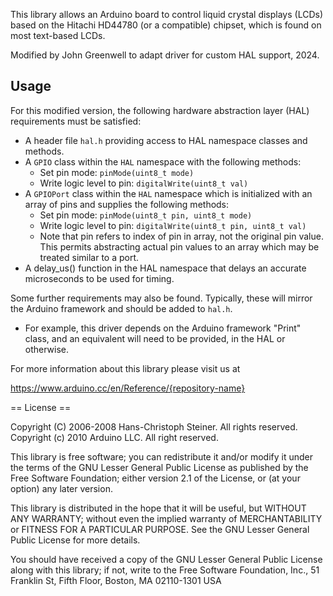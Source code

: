 This library allows an Arduino board to control liquid crystal displays (LCDs) based on the Hitachi HD44780 (or a compatible) chipset, which is found on most text-based LCDs.

Modified by John Greenwell to adapt driver for custom HAL support, 2024.

## Usage

For this modified version, the following hardware abstraction layer (HAL) requirements must be satisfied:

* A header file `hal.h` providing access to HAL namespace classes and methods.
* A `GPIO` class within the `HAL` namespace with the following methods:
  - Set pin mode: `pinMode(uint8_t mode)`
  - Write logic level to pin: `digitalWrite(uint8_t val)`
* A `GPIOPort` class within the `HAL` namespace which is initialized with an array of pins and supplies the following methods:
  - Set pin mode: `pinMode(uint8_t pin, uint8_t mode)`
  - Write logic level to pin: `digitalWrite(uint8_t pin, uint8_t val)`
  - Note that pin refers to index of pin in array, not the original pin value. This permits abstracting actual pin values to an array which may be treated similar to a port.
* A delay_us() function in the HAL namespace that delays an accurate microseconds to be used for timing.

Some further requirements may also be found. Typically, these will mirror the Arduino framework and should be added to `hal.h`.
* For example, this driver depends on the Arduino framework "Print" class, and an equivalent will need to be provided, in the HAL or otherwise.

For more information about this library please visit us at

https://www.arduino.cc/en/Reference/{repository-name}

== License ==

Copyright (C) 2006-2008 Hans-Christoph Steiner. All rights reserved.
Copyright (c) 2010 Arduino LLC. All right reserved.

This library is free software; you can redistribute it and/or
modify it under the terms of the GNU Lesser General Public
License as published by the Free Software Foundation; either
version 2.1 of the License, or (at your option) any later version.

This library is distributed in the hope that it will be useful,
but WITHOUT ANY WARRANTY; without even the implied warranty of
MERCHANTABILITY or FITNESS FOR A PARTICULAR PURPOSE. See the GNU
Lesser General Public License for more details.

You should have received a copy of the GNU Lesser General Public
License along with this library; if not, write to the Free Software
Foundation, Inc., 51 Franklin St, Fifth Floor, Boston, MA 02110-1301 USA
